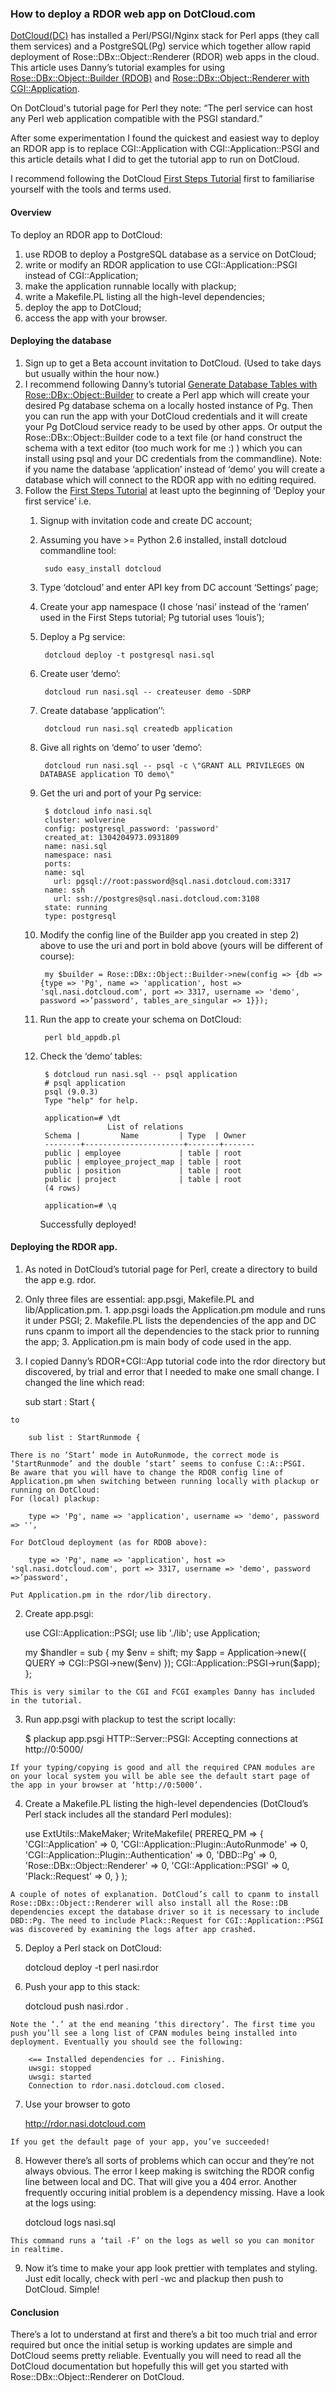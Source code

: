 ﻿
### How to deploy a RDOR web app on DotCloud.com

[DotCloud(DC)](http://www.dotcloud.com/) has installed a Perl/PSGI/Nginx stack for Perl apps (they call them services) and a PostgreSQL(Pg) service which together allow rapid deployment of Rose::DBx::Object::Renderer (RDOR) web apps in the cloud. This article uses Danny’s tutorial examples for using [Rose::DBx::Object::Builder (RDOB)](https://github.com/dannyglue/Rose-DBx-Object-Renderer/wiki/Generate-database-tables-with-rose%3A%3Adbx%3A%3Aobject%3A%3Abuilder) and [Rose::DBx::Object::Renderer with CGI::Application](https://github.com/dannyglue/Rose-DBx-Object-Renderer/wiki/Integrating-with-CGI%3A%3AApplication).


On DotCloud's tutorial page for Perl they note:
    “The perl service can host any Perl web application compatible with the PSGI standard.”


After some experimentation I found the quickest and easiest way to deploy an RDOR app is to replace CGI::Application with CGI::Application::PSGI and this article details what I did to get the tutorial app to run on DotCloud.


I recommend following the DotCloud [First Steps Tutorial](http://docs.dotcloud.com/tutorials/firststeps/) first to familiarise yourself with the tools and terms used.

#### Overview

To deploy an RDOR app to DotCloud:

1. use RDOB to deploy a PostgreSQL database as a service on DotCloud;
2. write or modify an RDOR application to use CGI::Application::PSGI instead of CGI::Application;
3. make the application runnable locally with plackup;
4. write a Makefile.PL listing all the high-level dependencies;
5. deploy the app to DotCloud;
6. access the app with your browser.

#### Deploying the database

1. Sign up to get a Beta account invitation to DotCloud. (Used to take days but usually within the hour now.)
2. I recommend following Danny’s tutorial [Generate Database Tables with Rose::DBx::Object::Builder](https://github.com/dannyglue/Rose-DBx-Object-Renderer/wiki/Generate-database-tables-with-rose%3A%3Adbx%3A%3Aobject%3A%3Abuilder) to create a Perl app which will create your desired Pg database schema on a locally hosted instance of Pg. Then you can run the app with your DotCloud credentials and it will create your Pg DotCloud service ready to be used by other apps. Or output the Rose::DBx::Object::Builder code to a text file (or hand construct the schema with a text editor (too much work for me :) ) which you can install using psql and your DC credentials from the commandline). Note: if you name the database ‘application’ instead of ‘demo’ you will create a database which will connect to the RDOR app with no editing required. 
3. Follow the [First Steps Tutorial](http://docs.dotcloud.com/tutorials/firststeps/) at least upto the beginning of ‘Deploy your first service’
i.e. 
    1. Signup with invitation code and create DC account;
    2. Assuming you have >= Python 2.6 installed, install dotcloud commandline tool:

            sudo easy_install dotcloud

    3. Type ‘dotcloud’ and enter API key from DC account ‘Settings’ page;
    4. Create your app namespace (I chose ‘nasi’ instead of the ‘ramen’ used in the First Steps tutorial; Pg tutorial uses ‘louis’);
    1. Deploy a Pg service:

            dotcloud deploy -t postgresql nasi.sql
      
    2. Create user ‘demo’:
      
            dotcloud run nasi.sql -- createuser demo -SDRP

    3. Create database ‘application’’:
        
            dotcloud run nasi.sql createdb application
      
    4. Give all rights on ‘demo’ to user ‘demo’:
        
            dotcloud run nasi.sql -- psql -c \"GRANT ALL PRIVILEGES ON DATABASE application TO demo\"
      
    5. Get the uri and port of your Pg service:
      
            $ dotcloud info nasi.sql
            cluster: wolverine
            config: postgresql_password: 'password'
            created_at: 1304204973.0931809
            name: nasi.sql
            namespace: nasi
            ports:
            name: sql
              url: pgsql://root:password@sql.nasi.dotcloud.com:3317
            name: ssh
              url: ssh://postgres@sql.nasi.dotcloud.com:3108
            state: running
            type: postgresql

    6. Modify the config line of the Builder app you created in step 2) above to use the uri and port in bold above (yours will be different of course):

            my $builder = Rose::DBx::Object::Builder->new(config => {db => {type => 'Pg', name => 'application', host => 'sql.nasi.dotcloud.com', port => 3317, username => 'demo', password =>’password', tables_are_singular => 1}});

    7. Run the app to create your schema on DotCloud:
      
            perl bld_appdb.pl

    8. Check the ‘demo’ tables:

            $ dotcloud run nasi.sql -- psql application
            # psql application
            psql (9.0.3)
            Type "help" for help.

            application=# \dt
                          List of relations
            Schema |         Name         | Type  | Owner 
            --------+----------------------+-------+-------
            public | employee             | table | root
            public | employee_project_map | table | root
            public | position             | table | root
            public | project              | table | root
            (4 rows)

            application=# \q

        Successfully deployed!

#### Deploying the RDOR app.

  1. As noted in DotCloud’s tutorial page for Perl, create a directory to build the app e.g. rdor.
  2. Only three files are essential: app.psgi, Makefile.PL and lib/Application.pm.
    1. app.psgi loads the Application.pm module and runs it under PSGI;
    2. Makefile.PL lists the dependencies of the app and DC runs cpanm to import all the dependencies to the stack prior to running the app;
    3. Application.pm is main body of code used in the app.
  1. I copied Danny’s RDOR+CGI::App tutorial code into the rdor directory but discovered, by trial and error that I needed to make one small change. I changed the line which read:

        sub start : Start {
    
    to
    
        sub list : StartRunmode {

    There is no ‘Start’ mode in AutoRunmode, the correct mode is ‘StartRunmode’ and the double ‘start’ seems to confuse C::A::PSGI.
    Be aware that you will have to change the RDOR config line of Application.pm when switching between running locally with plackup or running on DotCloud:
    For (local) plackup:

        type => 'Pg', name => 'application', username => 'demo', password => '',

    For DotCloud deployment (as for RDOB above):

        type => 'Pg', name => 'application', host => 'sql.nasi.dotcloud.com', port => 3317, username => 'demo', password =>’password',

    Put Application.pm in the rdor/lib directory.
  2. Create app.psgi:

        use CGI::Application::PSGI;
        use lib './lib';
        use Application;

        my $handler = sub {
          my $env = shift;
          my $app = Application->new({ QUERY => CGI::PSGI->new($env) });
          CGI::Application::PSGI->run($app);
        };

    This is very similar to the CGI and FCGI examples Danny has included in the tutorial.
  3. Run app.psgi with plackup to test the script locally:

        $ plackup app.psgi
        HTTP::Server::PSGI: Accepting connections at http://0:5000/

    If your typing/copying is good and all the required CPAN modules are on your local system you will be able see the default start page of the app in your browser at ‘http://0:5000’.
  4. Create a Makefile.PL listing the high-level dependencies (DotCloud’s Perl stack includes all the standard Perl modules):

        use ExtUtils::MakeMaker;
        WriteMakefile(
          PREREQ_PM => {
            'CGI::Application'                         => 0,
            'CGI::Application::Plugin::AutoRunmode'    => 0,
            'CGI::Application::Plugin::Authentication' => 0,
            'DBD::Pg'                                  => 0,
            'Rose::DBx::Object::Renderer'              => 0,
            'CGI::Application::PSGI'                   => 0,
            'Plack::Request'                           => 0,
          }
        );

    A couple of notes of explanation. DotCloud’s call to cpanm to install Rose::DBx::Object::Renderer will also install all the Rose::DB dependencies except the database driver so it is necessary to include DBD::Pg. The need to include Plack::Request for CGI::Application::PSGI was discovered by examining the logs after app crashed.
  5. Deploy a Perl stack on DotCloud:

        dotcloud deploy -t perl nasi.rdor

  6. Push your app to this stack:

        dotcloud push nasi.rdor .

    Note the ‘.’ at the end meaning ‘this directory’. The first time you push you’ll see a long list of CPAN modules being installed into deployment. Eventually you should see the following:

        <== Installed dependencies for .. Finishing.
        uwsgi: stopped
        uwsgi: started
        Connection to rdor.nasi.dotcloud.com closed.

  7. Use your browser to goto

        http://rdor.nasi.dotcloud.com

    If you get the default page of your app, you’ve succeeded!
  8. However there’s all sorts of problems which can occur and they’re not always obvious. The error I keep making is switching the RDOR config line between local and DC. That will give you a 404 error. Another frequently occuring initial problem is a dependency missing. Have a look at the logs using:

        dotcloud logs nasi.sql

    This command runs a ‘tail -F’ on the logs as well so you can monitor in realtime.
  9. Now it’s time to make your app look prettier with templates and styling. Just edit locally, check with perl -wc and plackup then push to DotCloud. Simple!

#### Conclusion

There’s a lot to understand at first and there’s a bit too much trial and error required but once the initial setup is working updates are simple and DotCloud seems pretty reliable. Eventually you will need to read all the DotCloud documentation but hopefully this will get you started with Rose::DBx::Object::Renderer on DotCloud.
